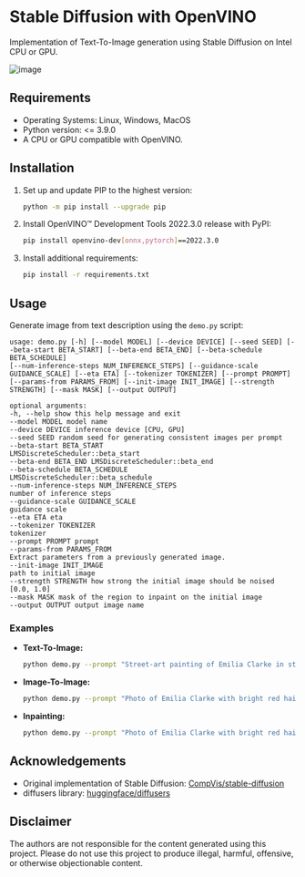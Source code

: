 # Stable Diffusion with OpenVINO

Implementation of Text-To-Image generation using Stable Diffusion on Intel CPU or GPU.

![image](https://github.com/TVR28/Computer-Vision/assets/91713140/fe6fc954-38df-4dd6-9b1d-cf6222d5c872)


## Requirements

- Operating Systems: Linux, Windows, MacOS
- Python version: <= 3.9.0
- A CPU or GPU compatible with OpenVINO.

## Installation

1. Set up and update PIP to the highest version:
    ```bash
    python -m pip install --upgrade pip
    ```

2. Install OpenVINO™ Development Tools 2022.3.0 release with PyPI:
    ```bash
    pip install openvino-dev[onnx,pytorch]==2022.3.0
    ```

3. Install additional requirements:
    ```bash
    pip install -r requirements.txt
    ```

## Usage

Generate image from text description using the `demo.py` script:

``` 
usage: demo.py [-h] [--model MODEL] [--device DEVICE] [--seed SEED] [--beta-start BETA_START] [--beta-end BETA_END] [--beta-schedule BETA_SCHEDULE]
[--num-inference-steps NUM_INFERENCE_STEPS] [--guidance-scale GUIDANCE_SCALE] [--eta ETA] [--tokenizer TOKENIZER] [--prompt PROMPT]
[--params-from PARAMS_FROM] [--init-image INIT_IMAGE] [--strength STRENGTH] [--mask MASK] [--output OUTPUT]

optional arguments:
-h, --help show this help message and exit
--model MODEL model name
--device DEVICE inference device [CPU, GPU]
--seed SEED random seed for generating consistent images per prompt
--beta-start BETA_START
LMSDiscreteScheduler::beta_start
--beta-end BETA_END LMSDiscreteScheduler::beta_end
--beta-schedule BETA_SCHEDULE
LMSDiscreteScheduler::beta_schedule
--num-inference-steps NUM_INFERENCE_STEPS
number of inference steps
--guidance-scale GUIDANCE_SCALE
guidance scale
--eta ETA eta
--tokenizer TOKENIZER
tokenizer
--prompt PROMPT prompt
--params-from PARAMS_FROM
Extract parameters from a previously generated image.
--init-image INIT_IMAGE
path to initial image
--strength STRENGTH how strong the initial image should be noised [0.0, 1.0]
--mask MASK mask of the region to inpaint on the initial image
--output OUTPUT output image name
```


### Examples

- **Text-To-Image:**
    ```bash
    python demo.py --prompt "Street-art painting of Emilia Clarke in style of Banksy, photorealism"
    ```

- **Image-To-Image:**
    ```bash
    python demo.py --prompt "Photo of Emilia Clarke with bright red hair" --init-image ./data/input.png --strength 0.5
    ```

- **Inpainting:**
    ```bash
    python demo.py --prompt "Photo of Emilia Clarke with bright red hair" --init-image ./data/input.png --mask ./data/mask.png --strength 0.5
    ```

## Acknowledgements

- Original implementation of Stable Diffusion: [CompVis/stable-diffusion](https://github.com/CompVis/stable-diffusion)
- diffusers library: [huggingface/diffusers](https://github.com/huggingface/diffusers)

## Disclaimer

The authors are not responsible for the content generated using this project. Please do not use this project to produce illegal, harmful, offensive, or otherwise objectionable content.


